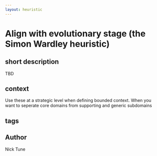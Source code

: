 ```yaml
---
layout: heuristic
---
```


# Align with evolutionary stage (the Simon Wardley heuristic)

## short description

TBD

## context

Use these at a strategic level when defining bounded context. When you want to seperate core domains from supporting and generic subdomains

## tags

## Author

Nick Tune